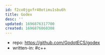 ```yaml
---
id: f2co0jgxfr40otimu1sbu6h
title: Godex
desc: ''
updated: 1696876317700
created: 1696876060308
---
```


- repo: https://github.com/GodotECS/godex
- written-in: #c++